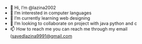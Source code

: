 - 👋 Hi, I’m @lazina2002
- 👀 I’m interested in computer languages
- 🌱 I’m currently learning web designing
- 💞️ I’m looking to collaborate on project with java python and c
- 📫 How to reach me you can reach me through my email (sayedlazina9991@gmail.com

<!---
lazina2002/lazina2002 is a ✨ special ✨ repository because its `README.md` (this file) appears on your GitHub profile.
You can click the Preview link to take a look at your changes.
--->
